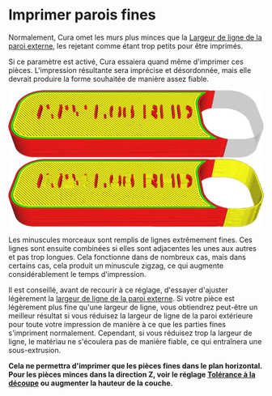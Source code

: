 Imprimer parois fines
====
Normalement, Cura omet les murs plus minces que la [Largeur de ligne de la paroi externe](../resolution/wall_line_width_0.md), les rejetant comme étant trop petits pour être imprimés.

Si ce paramètre est activé, Cura essaiera quand même d'imprimer ces pièces. L'impression résultante sera imprécise et désordonnée, mais elle devrait produire la forme souhaitée de manière assez fiable.

![Certaines pièces sont trop fines pour être imprimées](../../../articles/images/fill_outline_gaps_disabled.png)
![Avec ce paramètre activé, même les parties fines seront imprimées](../../../articles/images/fill_outline_gaps_enabled.png)

Les minuscules morceaux sont remplis de lignes extrêmement fines. Ces lignes sont ensuite combinées si elles sont adjacentes les unes aux autres et pas trop longues. Cela fonctionne dans de nombreux cas, mais dans certains cas, cela produit un minuscule zigzag, ce qui augmente considérablement le temps d'impression.

Il est conseillé, avant de recourir à ce réglage, d'essayer d'ajuster légèrement la [largeur de ligne de la paroi externe](../resolution/wall_line_width_0.md). Si votre pièce est légèrement plus fine qu'une largeur de ligne, vous obtiendrez peut-être un meilleur résultat si vous réduisez la largeur de ligne de la paroi extérieure pour toute votre impression de manière à ce que les parties fines s'impriment normalement. Cependant, si vous réduisez trop la largeur de ligne, le matériau ne s'écoulera pas de manière fiable, ce qui entraînera une sous-extrusion.

**Cela ne permettra d'imprimer que les pièces fines dans le plan horizontal. Pour les pièces minces dans la direction Z, voir le réglage [Tolérance à la découpe](../experimental/slicing_tolerance.md) ou augmenter la hauteur de la couche.**
